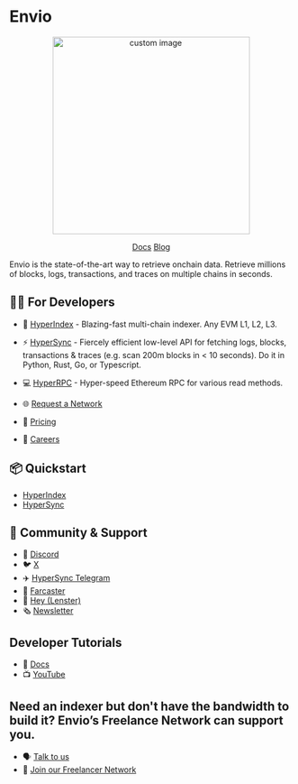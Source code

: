 # Envio
<p align="center">
  <img width="350" src="https://github.com/enviodev/.github/assets/82444671/602e8a3a-0ba7-46fc-b482-d77d016441d6" alt=" custom image"/>
<p align="center">
<a href="https://docs.envio.dev/docs/overview"> Docs</a>
<a href="https://docs.envio.dev/blog"> Blog</a>


Envio is the state-of-the-art way to retrieve onchain data. Retrieve millions of blocks, logs, transactions, and traces on multiple chains in seconds. 

## 👩‍💻 For Developers
- 📖 [HyperIndex](https://docs.envio.dev/docs/HyperIndex/overview) - Blazing-fast multi-chain indexer. Any EVM L1, L2, L3.
- ⚡ [HyperSync](https://docs.envio.dev/docs/HyperSync/overview) - Fiercely efficient low-level API for fetching logs, blocks, transactions & traces (e.g. scan 200m blocks in < 10 seconds). Do it in Python, Rust, Go, or Typescript.
- 💻 [HyperRPC](https://docs.envio.dev/docs/HyperSync/overview-hyperrpc) - Hyper-speed Ethereum RPC for various read methods.

  

- 🌐 [Request a Network](https://discord.com/invite/fztEvj79m3)
- 💸 [Pricing](https://docs.envio.dev/docs/HyperIndex/hosted-service-billing)
- 👷 [Careers](https://envio-dev.notion.site/Careers-2d40d8ee1ea54ed9ad229bec2e408892)


## 📦 Quickstart
- [HyperIndex](https://docs.envio.dev/docs/HyperIndex/contract-import)
- [HyperSync](https://docs.envio.dev/docs/HyperSync/overview)


## 🤝 Community & Support
- 👾 [Discord](https://discord.com/invite/Q9qt8gZ2fX)
- 🐦 [X](https://twitter.com/envio_indexer)
- ✈️ [HyperSync Telegram](https://t.me/+kAIGElzPjApiMjI0)
- 🏰 [Farcaster](https://warpcast.com/envio)
- 👋 [Hey (Lenster)](https://hey.xyz/u/envio)
- 🗞️ [Newsletter](https://envio.beehiiv.com/subscribe?utm_source=envio.beehiiv.com&utm_medium=newsletter&utm_campaign=new-post)

## Developer Tutorials
- 📖 [Docs](https://docs.envio.dev/docs/HyperIndex/tutorial-op-bridge-deposits)
- 📺 [YouTube](https://www.youtube.com/@envio_indexer)

## Need an indexer but don't have the bandwidth to build it? Envio’s Freelance Network can support you.
- 🗣️ [Talk to us](https://discord.com/invite/Q9qt8gZ2fX)
- 🧠 [Join our Freelancer Network](https://noteforms.com/forms/envio-freelancer-network-u9zqbv)
